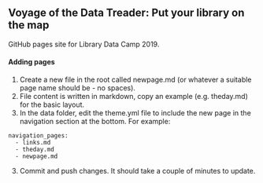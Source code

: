 ## Voyage of the Data Treader: Put your library on the map

GitHub pages site for Library Data Camp 2019.

#### Adding pages

1. Create a new file in the root called newpage.md (or whatever a suitable page name should be - no spaces).
2. File content is written in markdown, copy an example (e.g. theday.md) for the basic layout.
2. In the data folder, edit the theme.yml file to include the new page in the navigation section at the bottom. For example:

```
navigation_pages:
  - links.md
  - theday.md
  - newpage.md
```

3. Commit and push changes. It should take a couple of minutes to update.